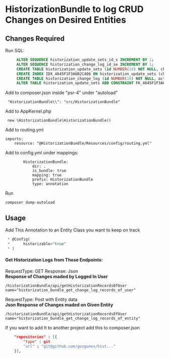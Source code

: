 # HistorizationBundle to log CRUD Changes on Desired Entities

## Changes Required


Run SQL:
```sql
     ALTER SEQUENCE historization_update_sets_id_s INCREMENT BY 1;
     ALTER SEQUENCE historization_change_log_id_se INCREMENT BY 1;
     CREATE TABLE historization_update_sets (id NUMBER(10) NOT NULL, change_log_history_id NUMBER(10) DEFAULT NULL NULL, column_name VARCHAR2(255) NOT NULL, old_record VARCHAR2(255) NOT NULL, new_record VARCHAR2(255) NOT NULL, PRIMARY KEY(id));
     CREATE INDEX IDX_4645F1F3A6B2C406 ON historization_update_sets (change_log_history_id);
     CREATE TABLE historization_change_log (id NUMBER(10) NOT NULL, action_type NUMBER(10) NOT NULL, class_id NUMBER(10) NOT NULL, class_name VARCHAR2(255) NOT NULL, user_id NUMBER(10) NOT NULL, created_at NUMBER(10) NOT NULL, PRIMARY KEY(id));
     ALTER TABLE historization_update_sets ADD CONSTRAINT FK_4645F1F3A6B2C406 FOREIGN KEY (change_log_history_id) REFERENCES historization_change_log (id);
```

Add to composer.json 
     inside "psr-4" under "autoload"            

     "HistorizationBundle\\": "src/HistorizationBundle"
     
Add to AppKernel.php

     new \HistorizationBundle\HistorizationBundle()
     
Add to routing.yml

    imports:
        resource: "@HistorizationBundle/Resources/config/routing.yml"     

Add to config.yml
    under mappings:
    
            HistorizationBundle:
                dir: .
                is_bundle: true
                mapping: true
                prefix: HistorizationBundle
                type: annotation
                
Run 

    composer dump-autoload                 
                                
                
## Usage
                
                
Add This Annotation to an Entity Class you want to keep on track
```sql
 * @Config(
 *      historizable="true"
 * )
```

#### Get Historization Logs from Those Endpoints:

RequestType: GET 
Response: Json <br /><b>Response of Changes maded by Logged In User</b>

    /historizationBundle/api/getHistorizationRecordsOfUser name="historization_bundle_get_change_log_records_of_user"


RequestType: Post with Entity data<br /><b>Json Response of Changes maded on Given Entity</b>
    
    /historizationBundle/api/getHistorizationRecordsOfUser name="historization_bundle_get_change_log_records_of_entity"          

If you want to add It to another project add this to composer.json
```json
    "repositories" : [{
        "type" : git
        "url" : "git@github.com/gozgunes/hist..."
    }],
```          
<br />